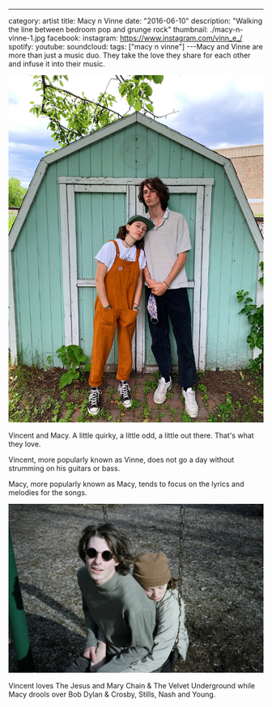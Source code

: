 ---

category: artist
title: Macy n Vinne
date: "2016-06-10"
description: "Walking the line between bedroom pop and grunge rock"
thumbnail: ./macy-n-vinne-1.jpg
facebook:
instagram: https://www.instagram.com/vinn_e_/
spotify:
youtube:
soundcloud:
tags: ["macy n vinne"]
---Macy and Vinne are more than just a music duo. They take the love they share for each other and infuse it into their music.

![Macy and Vinne](./macy-n-vinne-3.jpg)

Vincent and Macy. A little quirky, a little odd, a little out there. That's what they love.

Vincent, more popularly known as Vinne, does not go a day without strumming on his guitars or bass.

Macy, more popularly known as Macy, tends to focus on the lyrics and melodies for the songs.

![Macy and Vinne](./macy-n-vinne-2.jpg)

Vincent loves The Jesus and Mary Chain & The Velvet Underground while Macy drools over Bob Dylan & Crosby, Stills, Nash and Young.
